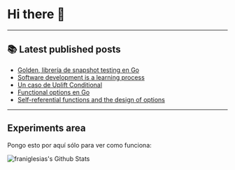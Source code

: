 # Hi there 👋

<!--
**franiglesias/franiglesias** is a ✨ _special_ ✨ repository because its `README.md` (this file) appears on your GitHub profile.

Here are some ideas to get you started:

- 🔭 I’m currently working on ...
- 🌱 I’m currently learning ...
- 👯 I’m looking to collaborate on ...
- 🤔 I’m looking for help with ...
- 💬 Ask me about ...
- 📫 How to reach me: ...
- 😄 Pronouns: ...
- ⚡ Fun fact: ...
-->


---

## 📚 Latest published posts
<!-- TB-FEED:START -->
- [Golden, librería de snapshot testing en Go](https://franiglesias.github.io/Golden-librer%C3%ADa-de-snapshot-testing-en-Go/)
- [Software development is a learning process](https://franiglesias.github.io/Software-development-is-a-learning-process/)
- [Un caso de Uplift Conditional](https://franiglesias.github.io/a_case_for_uplift_conditional/)
- [Functional options en Go](https://franiglesias.github.io/Functional-options-en-Go/)
- [Self-referential functions and the design of options](https://franiglesias.github.io/Self-referential-functions-and-the-design-of-options/)
<!-- TB-FEED:END -->


---

## Experiments area

Pongo esto por aquí sólo para ver como funciona:

<img alt="franiglesias's Github Stats" src="https://github-readme-stats.vercel.app/api?username=franiglesias&show_icons=true&hide_border=true" />
